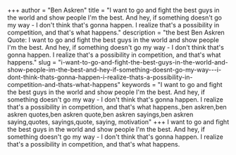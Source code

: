 +++
author = "Ben Askren"
title = "I want to go and fight the best guys in the world and show people I'm the best. And hey, if something doesn't go my way - I don't think that's gonna happen. I realize that's a possibility in competition, and that's what happens."
description = "the best Ben Askren Quote: I want to go and fight the best guys in the world and show people I'm the best. And hey, if something doesn't go my way - I don't think that's gonna happen. I realize that's a possibility in competition, and that's what happens."
slug = "i-want-to-go-and-fight-the-best-guys-in-the-world-and-show-people-im-the-best-and-hey-if-something-doesnt-go-my-way---i-dont-think-thats-gonna-happen-i-realize-thats-a-possibility-in-competition-and-thats-what-happens"
keywords = "I want to go and fight the best guys in the world and show people I'm the best. And hey, if something doesn't go my way - I don't think that's gonna happen. I realize that's a possibility in competition, and that's what happens.,ben askren,ben askren quotes,ben askren quote,ben askren sayings,ben askren saying,quotes, sayings,quote, saying, motivation"
+++
I want to go and fight the best guys in the world and show people I'm the best. And hey, if something doesn't go my way - I don't think that's gonna happen. I realize that's a possibility in competition, and that's what happens.
